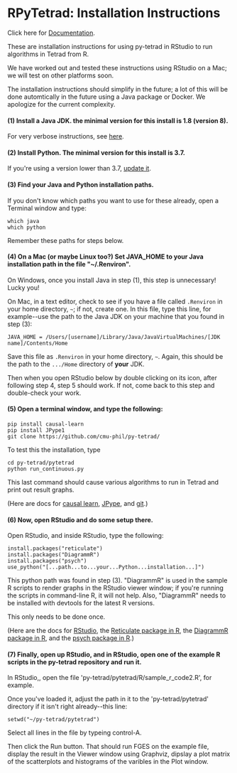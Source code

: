 # RPyTetrad: Installation Instructions

Click here for [Documentation](https://github.com/cmu-phil/py-tetrad/blob/main/pytetrad/R/DOCUMENTATION.md).

These are installation instructions for using py-tetrad in RStudio to run algorithms in Tetrad from R.

We have worked out and tested these instructions using RStudio on a Mac; we will test on other platforms soon.

The installation instructions should simplify in the future; a lot of this will be done automtically in the future using a Java package or Docker. We apologize for the current complexity.

#### (1) Install a Java JDK. the minimal version for this install is 1.8 (version 8).

For very verbose instructions, see [here](https://github.com/cmu-phil/tetrad/wiki/Setting-up-Java-for-Tetrad).

#### (2) Install Python. The minimal version for this install is 3.7.

If you're using a version lower than 3.7, [update it](https://www.pythoncentral.io/how-to-update-python/). 

#### (3) Find your Java and Python installation paths.

If you don't know which paths you want to use for these already, open a Terminal window and type:
```
which java
which python
```
Remember these paths for steps below.

#### (4) On a Mac (or maybe Linux too?) Set JAVA_HOME to your Java installation path in the file "~/.Renviron".

On Windows, once you install Java in step (1), this step is unnecessary! Lucky you!

On Mac, in a text editor, check to see if you have a file called `.Renviron` in your home directory, `~`; if not, create one. In this file, type this line, for example--use the path to the Java JDK on your machine that you found in step (3):
```
JAVA_HOME = /Users/[username]/Library/Java/JavaVirtualMachines/[JDK name]/Contents/Home 
```
Save this file as `.Renviron` in your home directory, `~`. Again, this should be the path to the `.../Home` directory of **your** JDK.

Then when you open RStudio below by double clicking on its icon, after following step 4, step 5 should work. If not, come back to this step and double-check your work.

#### (5) Open a terminal window, and type the following:
```
pip install causal-learn
pip install JPype1  
git clone https://github.com/cmu-phil/py-tetrad/
```
To test this the installation, type
```
cd py-tetrad/pytetrad
python run_continuous.py
```
This last command should cause various algorithms to run in Tetrad and print out result graphs.

(Here are docs for [causal learn](https://causal-learn.readthedocs.io/en/latest/), [JPype](https://jpype.readthedocs.io/en/latest/index.html), and [git](https://git-scm.com/doc).)

#### (6) Now, open RStudio and do some setup there.

Open RStudio, and inside RStudio, type the following:
```
install.packages("reticulate")
install.packages("DiagrammR")
install.packages("psych")
use_python("[...path...to...your...Python...installation...]")
```
This python path was found in step (3). "DiagrammR" is used in the sample R scripts to render graphs in the RStudio viewer window; if you're running the scripts in command-line R, it will not help. Also, "DiagrammR" needs to be installed with devtools for the latest R versions.

This only needs to be done once. 

(Here are the docs for [RStudio](https://posit.co/download/rstudio-desktop/), the [Reticulate package in R](https://rstudio.github.io/reticulate/), the [DiagrammR package in R](https://rich-iannone.github.io/DiagrammeR/docs.html), and the [psych package in R](https://www.rdocumentation.org/packages/psych/versions/2.3.3).)

 
#### (7) Finally, open up RStudio, and in RStudio, open one of the example R scripts in the py-tetrad repository and run it.

In RStudio,, open the file 'py-tetrad/pytetrad/R/sample_r_code2.R', for example.

Once you've loaded it, adjust the path in it to the 'py-tetrad/pytetrad' directory if it isn't right already--this line:
```
setwd("~/py-tetrad/pytetrad")
```
Select all lines in the file by typeing control-A.

Then click the Run button. That should run FGES on the example file, display the result in the Viewer window using Graphviz, dipslay a plot matrix of the scatterplots and histograms of the varibles in the Plot window.

